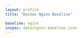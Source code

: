 ```yaml
---
layout: profile
title: "DevSec Nginx Baseline"

baseline: nginx
inspec: data/nginx-baseline.json
---
```

